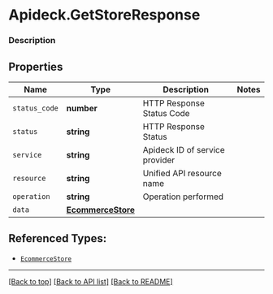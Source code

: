 # Apideck.GetStoreResponse

### Description

## Properties
Name | Type | Description | Notes
------------ | ------------- | ------------- | -------------
`status_code` | **number** | HTTP Response Status Code | 
`status` | **string** | HTTP Response Status | 
`service` | **string** | Apideck ID of service provider | 
`resource` | **string** | Unified API resource name | 
`operation` | **string** | Operation performed | 
`data` | [**EcommerceStore**](EcommerceStore.md) |  | 





## Referenced Types:





* [`EcommerceStore`](EcommerceStore.md)

---

[[Back to top]](#) [[Back to API list]](../../../../README.md#documentation-for-api-endpoints) [[Back to README]](../../../../README.md)


